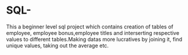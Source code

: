 # SQL-
This a beginner level sql project which contains creation of tables of employee, employee bonus,employee titles and interserting respective values to 
different tables.Making datas more lucratives by joining it, find unique values, taking out the average etc. 
